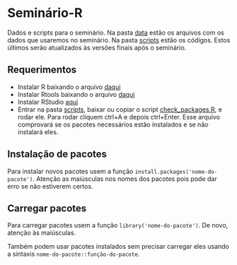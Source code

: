 # Seminário-R
Dados e scripts para o seminário. Na pasta [data](https://github.com/HyperGryphon/Seminario-R/tree/main/data) estão os arquivos com os dados que usaremos no seminário. Na pasta [scripts](https://github.com/HyperGryphon/Seminario-R/tree/main/scripts) estão os códigos. Estos últimos serão atualizados às versões finais após o seminário.

## Requerimentos
* Instalar R baixando o arquivo [daqui](https://cloud.r-project.org/bin/windows/base/R-4.1.3-win.exe)
* Instalar Rtools baixando o arquivo [daqui](https://cloud.r-project.org/bin/windows/Rtools/rtools40.html)
* Instalar RStudio [aqui](https://download1.rstudio.org/desktop/windows/RStudio-2022.02.1-461.exe)
* Entrar na pasta [scripts](https://github.com/HyperGryphon/Seminario-R/tree/main/scripts), baixar ou copiar o script [check_packages.R](https://github.com/HyperGryphon/Seminario-R/blob/main/scripts/check_packages.R), e rodar ele. Para rodar cliquem ctrl+A e depois ctrl+Enter. Esse arquivo comprovará se os pacotes necessários estão instalados e se não instalará eles.

## Instalação de pacotes
Para instalar novos pacotes usem a função ``install.packages('nome-do-pacote')``. Atenção as maiúsculas nos nomes dos pacotes pois pode dar erro se não estiverem certos.

## Carregar pacotes
Para carregar pacotes usem a função ``library('nome-do-pacote')``. De novo, atenção às maiúsculas.

Também podem usar pacotes instalados sem precisar carregar eles usando a sintaxis ``nome-do-pacote::função-do-pacote``.

